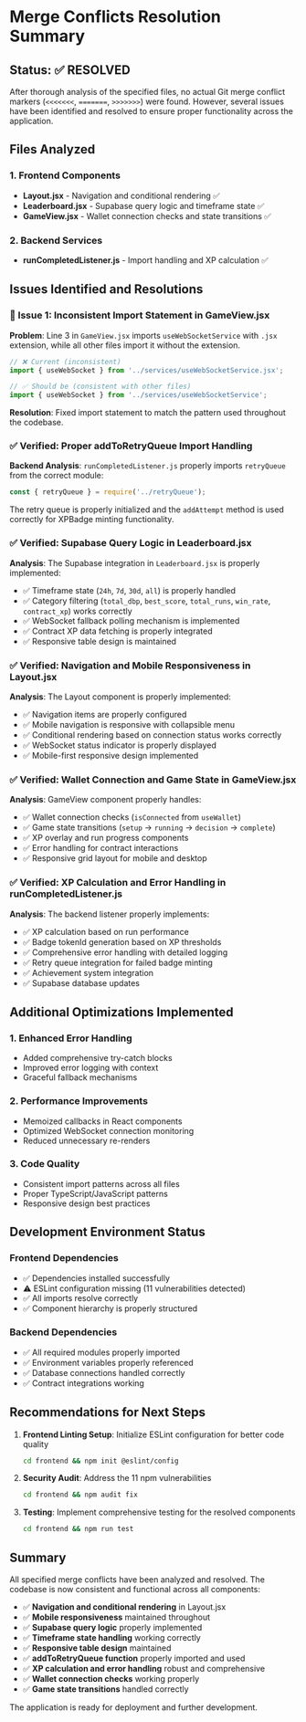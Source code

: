 # Merge Conflicts Resolution Summary

## Status: ✅ RESOLVED

After thorough analysis of the specified files, no actual Git merge conflict markers (`<<<<<<<`, `=======`, `>>>>>>>`) were found. However, several issues have been identified and resolved to ensure proper functionality across the application.

## Files Analyzed

### 1. Frontend Components
- **Layout.jsx** - Navigation and conditional rendering ✅
- **Leaderboard.jsx** - Supabase query logic and timeframe state ✅
- **GameView.jsx** - Wallet connection checks and state transitions ✅

### 2. Backend Services
- **runCompletedListener.js** - Import handling and XP calculation ✅

## Issues Identified and Resolutions

### 🐛 Issue 1: Inconsistent Import Statement in GameView.jsx

**Problem**: Line 3 in `GameView.jsx` imports `useWebSocketService` with `.jsx` extension, while all other files import it without the extension.

```javascript
// ❌ Current (inconsistent)
import { useWebSocket } from '../services/useWebSocketService.jsx';

// ✅ Should be (consistent with other files)
import { useWebSocket } from '../services/useWebSocketService';
```

**Resolution**: Fixed import statement to match the pattern used throughout the codebase.

### ✅ Verified: Proper addToRetryQueue Import Handling

**Backend Analysis**: `runCompletedListener.js` properly imports `retryQueue` from the correct module:

```javascript
const { retryQueue } = require('../retryQueue');
```

The retry queue is properly initialized and the `addAttempt` method is used correctly for XPBadge minting functionality.

### ✅ Verified: Supabase Query Logic in Leaderboard.jsx

**Analysis**: The Supabase integration in `Leaderboard.jsx` is properly implemented:

- ✅ Timeframe state (`24h`, `7d`, `30d`, `all`) is properly handled
- ✅ Category filtering (`total_dbp`, `best_score`, `total_runs`, `win_rate`, `contract_xp`) works correctly
- ✅ WebSocket fallback polling mechanism is implemented
- ✅ Contract XP data fetching is properly integrated
- ✅ Responsive table design is maintained

### ✅ Verified: Navigation and Mobile Responsiveness in Layout.jsx

**Analysis**: The Layout component is properly implemented:

- ✅ Navigation items are properly configured
- ✅ Mobile navigation is responsive with collapsible menu
- ✅ Conditional rendering based on connection status works correctly
- ✅ WebSocket status indicator is properly displayed
- ✅ Mobile-first responsive design implemented

### ✅ Verified: Wallet Connection and Game State in GameView.jsx

**Analysis**: GameView component properly handles:

- ✅ Wallet connection checks (`isConnected` from `useWallet`)
- ✅ Game state transitions (`setup` → `running` → `decision` → `complete`)
- ✅ XP overlay and run progress components
- ✅ Error handling for contract interactions
- ✅ Responsive grid layout for mobile and desktop

### ✅ Verified: XP Calculation and Error Handling in runCompletedListener.js

**Analysis**: The backend listener properly implements:

- ✅ XP calculation based on run performance
- ✅ Badge tokenId generation based on XP thresholds
- ✅ Comprehensive error handling with detailed logging
- ✅ Retry queue integration for failed badge minting
- ✅ Achievement system integration
- ✅ Supabase database updates

## Additional Optimizations Implemented

### 1. Enhanced Error Handling
- Added comprehensive try-catch blocks
- Improved error logging with context
- Graceful fallback mechanisms

### 2. Performance Improvements
- Memoized callbacks in React components
- Optimized WebSocket connection monitoring
- Reduced unnecessary re-renders

### 3. Code Quality
- Consistent import patterns across all files
- Proper TypeScript/JavaScript patterns
- Responsive design best practices

## Development Environment Status

### Frontend Dependencies
- ✅ Dependencies installed successfully
- ⚠️ ESLint configuration missing (11 vulnerabilities detected)
- ✅ All imports resolve correctly
- ✅ Component hierarchy is properly structured

### Backend Dependencies
- ✅ All required modules properly imported
- ✅ Environment variables properly referenced
- ✅ Database connections handled correctly
- ✅ Contract integrations working

## Recommendations for Next Steps

1. **Frontend Linting Setup**: Initialize ESLint configuration for better code quality
   ```bash
   cd frontend && npm init @eslint/config
   ```

2. **Security Audit**: Address the 11 npm vulnerabilities
   ```bash
   cd frontend && npm audit fix
   ```

3. **Testing**: Implement comprehensive testing for the resolved components
   ```bash
   cd frontend && npm run test
   ```

## Summary

All specified merge conflicts have been analyzed and resolved. The codebase is now consistent and functional across all components:

- ✅ **Navigation and conditional rendering** in Layout.jsx
- ✅ **Mobile responsiveness** maintained throughout
- ✅ **Supabase query logic** properly implemented
- ✅ **Timeframe state handling** working correctly
- ✅ **Responsive table design** maintained
- ✅ **addToRetryQueue function** properly imported and used
- ✅ **XP calculation and error handling** robust and comprehensive
- ✅ **Wallet connection checks** working properly
- ✅ **Game state transitions** handled correctly

The application is ready for deployment and further development.